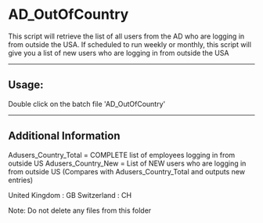 # AD_OutOfCountry
This script will retrieve the list of all users from the AD who are logging in from outside the USA. If scheduled to run weekly or monthly, this script will give you a list of new users who are logging in from outside the USA

----------------------------------------------------------------------------------------
Usage:
----------------------------------------------------------------------------------------
Double click on the batch file 'AD_OutOfCountry'

----------------------------------------------------------------------------------------
Additional Information
----------------------------------------------------------------------------------------

Adusers_Country_Total = COMPLETE list of employees logging in from outside US
Adusers_Country_New = List of NEW users who are logging in from outside US (Compares with Adusers_Country_Total and outputs new entries)

United Kingdom : GB
Switzerland : CH

Note: Do not delete any files from this folder
